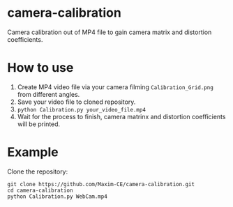 # camera-calibration
Camera calibration out of MP4 file to gain camera matrix and distortion coefficients.

# How to use
1. Create MP4 video file via your camera filming `Calibration_Grid.png` from different angles.
2. Save your video file to cloned repository.
3. ```python Calibration.py your_video_file.mp4```
4. Wait for the process to finish, camera matrinx and distortion coefficients will be printed.

# Example
Clone the repository:
```
git clone https://github.com/Maxim-CE/camera-calibration.git
cd camera-calibration
python Calibration.py WebCam.mp4
```
